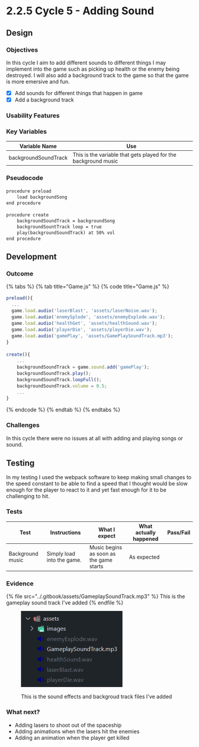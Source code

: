 # 2.2.5 Cycle 5 - Adding Sound

## Design <a href="#design" id="design"></a>

### Objectives <a href="#objectives" id="objectives"></a>

In this cycle I aim to add different sounds to different things I may implement into the game such as picking up health or the enemy being destroyed. I will also add a background track to the game so that the game is more emersive and fun.&#x20;

* [x] Add sounds for different things that happen in game
* [x] Add a background track

### Usability Features <a href="#usability-features" id="usability-features"></a>

### Key Variables <a href="#key-variables" id="key-variables"></a>

| Variable Name        | Use                                                            |
| -------------------- | -------------------------------------------------------------- |
| backgroundSoundTrack | This is the variable that gets played for the background music |

### Pseudocode <a href="#pseudocode" id="pseudocode"></a>

```
procedure preload
    load backgroundSong
end procedure

procedure create
    backgroundSoundTrack = backgroundSong
    backgroundSountTrack loop = true
    play(backgroundSoundTrack) at 50% vol
end procedure
```

## Development <a href="#development" id="development"></a>

### Outcome <a href="#outcome" id="outcome"></a>

{% tabs %}
{% tab title="Game.js" %}
{% code title="Game.js" %}
```typescript
preload(){
  ...
  game.load.audio('laserBlast', 'assets/laserNoise.wav');
  game.load.audio('enemySplode', 'assets/enemyExplode.wav');
  game.load.audio('healthGet', 'assets/healthSound.wav');
  game.load.audio('playerDie', 'assets/playerDie.wav');
  game.load.audio('gamePlay', 'assets/GamePlaySoundTrack.mp3');
}

create(){
    ...
    backgroundSoundTrack = game.sound.add('gamePlay');
    backgroundSoundTrack.play();
    backgroundSoundTrack.loopFull();
    backgroundSoundTrack.volume = 0.5;
    ...
}
```
{% endcode %}
{% endtab %}
{% endtabs %}



### Challenges <a href="#challenges" id="challenges"></a>

In this cycle there were no issues at all with adding and playing songs or sound.

## Testing <a href="#testing" id="testing"></a>

In my testing I used the webpack software to keep making small changes to the speed constant to be able to find a speed that I thought would be slow enough for the player to react to it and yet fast enough for it to be challenging to hit.

### Tests <a href="#tests" id="tests"></a>

<table><thead><tr><th>Test</th><th>Instructions</th><th>What I expect</th><th>What actually happened</th><th data-type="select">Pass/Fail</th></tr></thead><tbody><tr><td>Background music</td><td>Simply load into the game.</td><td>Music begins as soon as the game starts</td><td>As expected</td><td></td></tr></tbody></table>

### Evidence <a href="#evidence" id="evidence"></a>

{% file src="../.gitbook/assets/GameplaySoundTrack.mp3" %}
This is the gameplay sound track I've added
{% endfile %}

<figure><img src="../.gitbook/assets/image (4).png" alt=""><figcaption><p>This is the sound effects and backgroud track files I've added</p></figcaption></figure>

### What next?

* Adding lasers to shoot out of the spaceship
* Adding animations when the lasers hit the enemies
* Adding an animation when the player get killed
